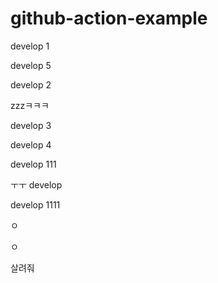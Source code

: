 # github-action-example


develop 1

develop 5

develop 2

zzzㅋㅋㅋ

develop 3

develop 4 

develop 111

ㅜㅜ
develop

develop 1111

ㅇ

ㅇ

살려줘
